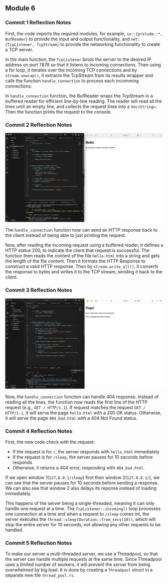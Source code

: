 ## Module 6

### Commit 1 Reflection Notes

First, the code imports the required modules, for example, ```io::{prelude::*, BufReader}``` to provide the input and output functionality, and ```net:{TcpListener, TcpStream}``` to provide the networking functionality to create a TCP server.

In the main function, the ```TcpListener``` binds the server to the desired IP address on port 7878 so that it listens to incoming connections. Then using a for loop, it iterates over the incoming TCP connections and by ```stream.unwrap()```, it extracts the TcpStream from its results wrapper and calls the function ```handle_connection``` to process each incomming connections. 

In ```handle_connection``` function, the BufReader wraps the TcpStream in a buffered reader for efficient line-by-line reading. The reader will read all the lines until an empty line, and collects the request lines into a ```Vec<String>```.  Then the function prints the request to the console. 

### Commit 2 Reflection Notes

![commits 2 screen](/assets/images/commit2-1.png)

The ```handle_connection``` function now can send an HTTP response back to the client instead of being able to just printing the request. 

Now, after reading the incoming request using a buffered reader, it defines a HTTP status 200, to indicate the client that request is successful. The function then reads the content of the file ```hello.html``` into a string and gets the length of the file content. Then it formats the HTTP Response to construct a valid HTTP response. Then by ```stream.write_all()```, it converts the response to bytes and writes it to the TCP stream, sending it back to the client. 

### Commit 3 Reflection Notes

![commits 3 screen](/assets/images/commit3-1.png)

Now, the ```handle_connection``` function can handle 404 response. Instead of reading all the lines, the function now reads the first line of the HTTP request (e.g., ```GET / HTTP/1.1```). If request matches the request ```GET / HTTP/1.1```, it will serve the page ```hello.html``` with a 200 OK status. Otherwise, it will serve the page ```404_bad.html``` with a 404 Not Found status.  

### Commit 4 Reflection Notes

First, the new code check with the request:
- If the request is for ```/```, the server responds with ```hello_html``` immediately
- If the request is for ```/sleep```, the server pauses for 10 seconds before responds
- Otherwise, it returns a 404 error, responding with ```404_bad.html```. 

If we open window 1(```127.0.0.1/sleep```) first then window 2(```127.0.0.1/```), we can see that the server pauses for 10 seconds before sending a response. We can also see that window 2 also delays its reponse instead of loading immediately. 

This happens of the server being a single-threaded, meaning it can only handle one request at a time. The ```TcpListener::incoming()``` loop processes one connection at a time and when a request to ```/sleep``` comes int, the server executes the ```thread::sleep(Duration::from_secs(10))```, which will stop the entire server for 10 seconds, not allowing any other requests to be handled. 

### Commit 5 Reflection Notes

To make our server a multi-threaded server, we use a Threadpool, so that the server can handle multiple requests at the same time. Since Threadpool uses a limited number of workers, it will prevent the server from being overwhelmed by big load. It is done by creating a ```Threadpool``` struct in a separate new file ```thread_pool.rs```.  